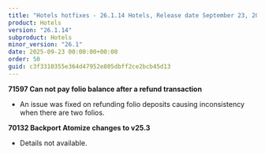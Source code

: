 ```yaml
---
title: "Hotels hotfixes - 26.1.14 Hotels, Release date September 23, 2025 - Hotfixes"
product: Hotels
version: "26.1.14"
subproduct: Hotels
minor_version: "26.1"
date: 2025-09-23 00:00:00+00:00
order: 50
guid: c3f3310355e364d47952e805dbff2ce2bcb45d13
---
```


<strong>71597 Can not pay folio balance after a refund transaction</strong>
<ul><li>An issue was fixed on refunding folio deposits causing inconsistency when there are two folios.</li></ul>
<strong>70132 Backport Atomize changes to v25.3</strong>
<ul><li>Details not available.</li></ul>
